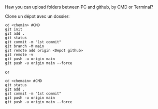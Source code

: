 Haw you can upload folders between PC and github, by CMD or Terminal?


Clone un dépot avec un dossier: 
```
cd <chemin> #CMD
git init
git add .
git status
git commit -m "1st commit"
git branch -M main
git remote add origin <Depot github>
git remote -v
git push -u origin main
git push -u origin main --force
```
or 
```
cd <chemain> #CMD
git status
git add .
git commit -m "1st commit"
git push -u origin main
git push -u origin main --force
```
